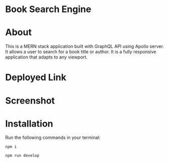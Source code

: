 #  Book Search Engine

# About
This is a MERN stack application built with GraphQL API using Apollo server. It allows a user to search for a book title or author. It is a fully responsive application that adapts to any viewport. 

# Deployed Link

# Screenshot

# Installation
Run the following commands in your terminal:

`npm i`

`npm run develop`

